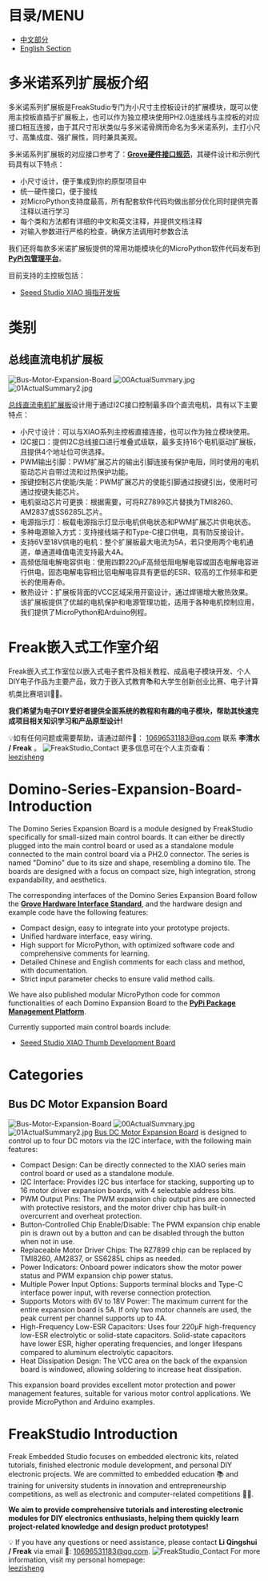 # 目录/MENU

- [中文部分](#多米诺系列扩展板介绍)
- [English Section](#Domino-Series-Expansion-Board-Introduction)

# 多米诺系列扩展板介绍
多米诺系列扩展板是FreakStudio专门为小尺寸主控板设计的扩展模块，既可以使用主控板直插于扩展板上，也可以作为独立模块使用PH2.0连接线与主控板的对应接口相互连接，由于其尺寸形状类似与多米诺骨牌而命名为多米诺系列，主打小尺寸、高集成度、强扩展性，同时兼具美观。

多米诺系列扩展板的对应接口参考了：**[Grove硬件接口规范](https://wiki.seeedstudio.com/cn/Grove_System/#grove--qwiicstemma-qt-interface-to-malefemale-jumper-cables)**，其硬件设计和示例代码具有以下特点：
  - 小尺寸设计，便于集成到你的原型项目中
  - 统一硬件接口，便于接线
  - 对MicroPython支持度最高，所有配套软件代码均做出部分优化同时提供完善注释以进行学习
  - 每个类和方法都有详细的中文和英文注释，并提供文档注释
  - 对输入参数进行严格的检查，确保方法调用时参数合法

我们还将每款多米诺扩展板提供的常用功能模块化的MicroPython软件代码发布到 **[PyPi包管理平台](https://pypi.org/user/leeqingshui/)**。

目前支持的主控板包括：
* [Seeed Studio XIAO 拇指开发板](https://wiki.seeedstudio.com/cn/SeeedStudio_XIAO_Series_Introduction/)

# 类别
## 总线直流电机扩展板
![Bus-Motor-Expansion-Board](Bus-Motor-Expansion-Board/image/02BusDCMotorDriveBoard.png)
![00ActualSummary.jpg](Bus-Motor-Expansion-Board/image/00ActualSummary.JPG)
![01ActualSummary2.jpg](Bus-Motor-Expansion-Board/image/01ActualSummary2.JPG)

[总线直流电机扩展板](https://github.com/leezisheng/Domino-Series-Expansion-Board/tree/main/Bus-Motor-Expansion-Board)设计用于通过I2C接口控制最多四个直流电机，具有以下主要特点：
- 小尺寸设计：可以与XIAO系列主控板直接连接，也可以作为独立模块使用。
- I2C接口：提供I2C总线接口进行堆叠式级联，最多支持16个电机驱动扩展板，且提供4个地址位可供选择。
- PWM输出引脚：PWM扩展芯片的输出引脚连接有保护电阻，同时使用的电机驱动芯片自带过流和过热保护功能。
- 按键控制芯片使能/失能：PWM扩展芯片的使能引脚通过按键引出，使用时可通过按键失能芯片。
- 电机驱动芯片可更换：根据需要，可将RZ7899芯片替换为TMI8260、AM2837或SS6285L芯片。
- 电源指示灯：板载电源指示灯显示电机供电状态和PWM扩展芯片供电状态。
- 多种电源输入方式：支持接线端子和Type-C接口供电，具有防反接设计。
- 支持6V至18V供电的电机：整个扩展板最大电流为5A，若只使用两个电机通道，单通道峰值电流支持最大4A。
- 高频低阻电解电容供电：使用四颗220μF高频低阻电解电容或固态电解电容进行供电，固态电解电容相比铝电解电容具有更低的ESR、较高的工作频率和更长的使用寿命。
- 散热设计：扩展板背面的VCC区域采用开窗设计，通过焊锡增大散热效果。
该扩展板提供了优越的电机保护和电源管理功能，适用于各种电机控制应用，我们提供了MicroPython和Arduino例程。

# Freak嵌入式工作室介绍
Freak嵌入式工作室位以嵌入式电子套件及相关教程、成品电子模块开发、个人DIY电子作品为主要产品，致力于嵌入式教育📚和大学生创新创业比赛、电子计算机类比赛培训🧑‍💻。

**我们希望为电子DIY爱好者提供全面系统的教程和有趣的电子模块，帮助其快速完成项目相关知识学习和产品原型设计!**

💡如有任何问题或需要帮助，请通过邮件📧： 10696531183@qq.com 联系 **李清水 / Freak** 。
![FreakStudio_Contact](image/FreakStudio_Contact.png)
更多信息可在个人主页查看：  
[leezisheng](https://github.com/leezisheng/leezisheng)

# Domino-Series-Expansion-Board-Introduction

The Domino Series Expansion Board is a module designed by FreakStudio specifically for small-sized main control boards. It can either be directly plugged into the main control board or used as a standalone module connected to the main control board via a PH2.0 connector. The series is named "Domino" due to its size and shape, resembling a domino tile. The boards are designed with a focus on compact size, high integration, strong expandability, and aesthetics.

The corresponding interfaces of the Domino Series Expansion Board follow the **[Grove Hardware Interface Standard](https://wiki.seeedstudio.com/cn/Grove_System/#grove--qwiicstemma-qt-interface-to-malefemale-jumper-cables)**, and the hardware design and example code have the following features:
  - Compact design, easy to integrate into your prototype projects.
  - Unified hardware interface, easy wiring.
  - High support for MicroPython, with optimized software code and comprehensive comments for learning.
  - Detailed Chinese and English comments for each class and method, with documentation.
  - Strict input parameter checks to ensure valid method calls.

We have also published modular MicroPython code for common functionalities of each Domino Expansion Board to the **[PyPi Package Management Platform](https://pypi.org/user/leeqingshui/)**.

Currently supported main control boards include:
* [Seeed Studio XIAO Thumb Development Board](https://wiki.seeedstudio.com/cn/SeeedStudio_XIAO_Series_Introduction/)

# Categories
## Bus DC Motor Expansion Board
![Bus-Motor-Expansion-Board](Bus-Motor-Expansion-Board/image/02BusDCMotorDriveBoard.png)
![00ActualSummary.jpg](Bus-Motor-Expansion-Board/image/00ActualSummary.JPG)
![01ActualSummary2.jpg](Bus-Motor-Expansion-Board/image/01ActualSummary2.JPG)
[Bus DC Motor Expansion Board](https://github.com/leezisheng/Domino-Series-Expansion-Board/tree/main/Bus-Motor-Expansion-Board) is designed to control up to four DC motors via the I2C interface, with the following main features:
- Compact Design: Can be directly connected to the XIAO series main control board or used as a standalone module.
- I2C Interface: Provides I2C bus interface for stacking, supporting up to 16 motor driver expansion boards, with 4 selectable address bits.
- PWM Output Pins: The PWM expansion chip output pins are connected with protective resistors, and the motor driver chip has built-in overcurrent and overheat protection.
- Button-Controlled Chip Enable/Disable: The PWM expansion chip enable pin is drawn out by a button and can be disabled through the button when not in use.
- Replaceable Motor Driver Chips: The RZ7899 chip can be replaced by TMI8260, AM2837, or SS6285L chips as needed.
- Power Indicators: Onboard power indicators show the motor power status and PWM expansion chip power status.
- Multiple Power Input Options: Supports terminal blocks and Type-C interface power input, with reverse connection protection.
- Supports Motors with 6V to 18V Power: The maximum current for the entire expansion board is 5A. If only two motor channels are used, the peak current per channel supports up to 4A.
- High-Frequency Low-ESR Capacitors: Uses four 220μF high-frequency low-ESR electrolytic or solid-state capacitors. Solid-state capacitors have lower ESR, higher operating frequencies, and longer lifespans compared to aluminum electrolytic capacitors.
- Heat Dissipation Design: The VCC area on the back of the expansion board is windowed, allowing soldering to increase heat dissipation.

This expansion board provides excellent motor protection and power management features, suitable for various motor control applications. We provide MicroPython and Arduino examples.

# FreakStudio Introduction
Freak Embedded Studio focuses on embedded electronic kits, related tutorials, finished electronic module development, and personal DIY electronic projects. We are committed to embedded education 📚 and training for university students in innovation and entrepreneurship competitions, as well as electronic and computer-related competitions 🧑‍💻.

**We aim to provide comprehensive tutorials and interesting electronic modules for DIY electronics enthusiasts, helping them quickly learn project-related knowledge and design product prototypes!**

💡 If you have any questions or need assistance, please contact **Li Qingshui / Freak** via email 📧: 10696531183@qq.com.
![FreakStudio_Contact](image/FreakStudio_Contact.png)
For more information, visit my personal homepage:  
[leezisheng](https://github.com/leezisheng/leezisheng)